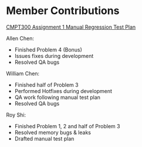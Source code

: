 # Member Contributions

[CMPT300 Assignment 1 Manual Regression Test Plan](https://docs.google.com/spreadsheets/d/1fyHUenrtjbvfsNkKs69ME17StLIElJ0jRu1-EgHuehQ/edit?usp=sharing)

Allen Chen: 
- Finished Problem 4 (Bonus)
- Issues fixes during development
- Resolved QA bugs

William Chen: 
- Finished half of Problem 3
- Performed Hotfixes during development
- QA work following manual test plan
- Resolved QA bugs

Roy Shi: 
- Finished Problem 1, 2 and half of Problem 3
- Resolved memory bugs & leaks
- Drafted manual test plan
